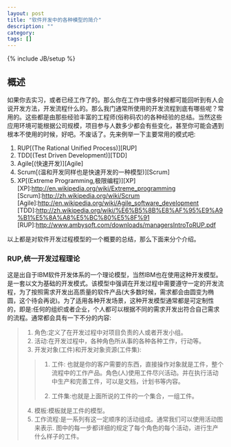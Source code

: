 ```yaml
---
layout: post
title: "软件开发中的各种模型的简介"
description: ""
category:
tags: []
---
```

{% include JB/setup %}

## 概述

如果你去实习，或者已经工作了的。那么你在工作中很多时候都可能回听到有人会说开发方法，开发流程什么的。那么我门通常所使用的开发流程到底有哪些呢？常用的。这些都是由那些经验丰富的工程师(俗称码农)的各种经验的总结。当然这些应用环境可能根据公司规模，项目参与人数多少都会有些变化，甚至你可能会遇到根本不使用的时候，好吧。不废话了。先来例举一下主要常用的模式吧:

1. RUP[(The Rational Unified Process)][RUP]
2. TDD[(Test Driven Development)][TDD]
3. Agile[(快速开发)][Agile]
4. Scrum[(温和开发同样也是快速开发的一种模型)][Scrum]
5. XP[(Extreme Programming,极限编程)][XP]
[XP]:http://en.wikipedia.org/wiki/Extreme_programming
[Scrum]:http://zh.wikipedia.org/wiki/Scrum
[Agile]:http://en.wikipedia.org/wiki/Agile_software_development
[TDD]:http://zh.wikipedia.org/wiki/%E6%B5%8B%E8%AF%95%E9%A9%B1%E5%8A%A8%E5%BC%80%E5%8F%91
[RUP]:http://www.ambysoft.com/downloads/managersIntroToRUP.pdf

以上都是对软件开发过程模型的一个概要的总结，那么下面来分个介绍。

### RUP,统一开发过程理论

这是出自于IBM软件开发体系的一个理论模型，当然IBM也在使用这种开发模型。是一套以文为基础的开发模式。该模型中强调在开发过程中需要遵守一定的开发流程，为了按照需求开发出高质量的软件产品(大多数时候，需求都会由圆变为椭圆，这个待会再说)。为了适用各种开发场景，这种开发模型通常都是可定制性的，即是:任何的组织或者企业，个人都可以根据不同的需求开发出符合自己需求的流程。通常都会具有一下不分的内容:

> 1. 角色:定义了在开发过程中对项目负责的人或者开发小组。
> 2. 活动:在开发过程中，各种角色所从事的各种各种工作，行动等。
> 3. 开发对象(工件)和开发对象资源(工件集):
>
> > 1. 工件: 也就是你的客户需要的东西，直接操作对象就是工件，整个流程中的工作产品。角色(人)使用工件尽兴活动。并在执行活动中生产和完善工件，可以是文档，计划书等内容。
> >
> > 2. 工件集:也就是上面所说的工件的一个集合，一组工件。
>
> 4. 模板:模板就是工件的模型。
> 5. 工作流程:是一系列有这一定顺序的活动组成。通常我们可以使用活动图来表示.
>     图中的每一步都详细的规定了每个角色的每个活动，进行生产什么样子的工件。
